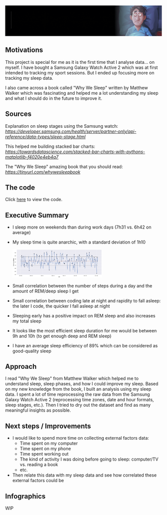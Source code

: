 ![Header](https://github.com/SalimAmarti/Sleep_Analysis/blob/master/Project%20%236.gif)

Motivations
-------

This project is special for me as it is the first time that I analyse data... on myself. I have bought a Samsung Galaxy Watch Active 2 which was at first intended to tracking my sport sessions. But I ended up focusing more on tracking my sleep data.

I also came across a book called "Why We Sleep" written by Matthew Walker which was fascinating and helped me a lot understanding my sleep and what I should do in the future to improve it.

Sources
-------

Explanation on sleep stages using the Samsung watch: *https://developer.samsung.com/health/server/partner-only/api-reference/data-types/sleep-stage.html*

This helped me building stacked bar charts: *https://towardsdatascience.com/stacked-bar-charts-with-pythons-matplotlib-f4020e4eb4a7*

The "Why We Sleep" amazing book that you should read: *https://tinyurl.com/whywesleepbook*


The code
-------

Click [here](https://github.com/SalimAmarti/Sleep_Analysis/blob/master/Sleep%20analysis.ipynb) to view the code.

Executive Summary
-------

- I sleep more on weekends than during work days (7h31 vs. 6h42 on average)
- My sleep time is quite anarchic, with a standard deviation of 1h10

  <img src="minutes_asleep_graph.png" width="60%">

- Small correlation between the number of steps during a day and the amount of REM/deep sleep I get
- Small correlation between coding late at night and rapidity to fall asleep: the later I code, the quicker I fall asleep at night
- Sleeping early has a positive impact on REM sleep and also increases my total sleep
- It looks like the most efficient sleep duration for me would be between 9h and 10h (to get enough deep and REM sleep)
- I have an average sleep efficiency of 89% which can be considered as good-quality sleep

Approach
-------

I read "Why We Sleep" from Matthew Walker which helped me to understand sleep, sleep phases, and how I could improve my sleep. 
Based on my new knowledge from the book, I built an analysis using my sleep data. I spent a lot of time reprocessing the raw data from the Samsung Galaxy Watch Active 2 (reprocessing time zones, date and hour formats, sleep stages, etc.). Then I tried to dry out the dataset and find as many meaningful insights as possible.


Next steps / Improvements
-------

- I would like to spend more time on collecting external factors data:
  - Time spent on my computer
  - Time spent on my phone
  - Time spent working out
  - The kind of activity I was doing before going to sleep: computer/TV vs. reading a book
  - etc.
- Then relate this data with my sleep data and see how correlated these external factors could be


Infographics
-------

WIP
